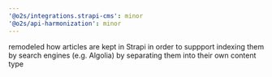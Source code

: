 ```yaml
---
'@o2s/integrations.strapi-cms': minor
'@o2s/api-harmonization': minor
---
```


remodeled how articles are kept in Strapi in order to suppport indexing them by search engines (e.g. Algolia) by separating them into their own content type
